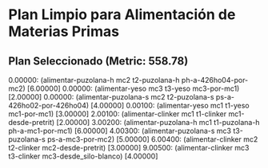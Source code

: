 # Plan Limpio para Alimentación de Materias Primas

## Plan Seleccionado (Metric: 558.78)

0.00000: (alimentar-puzolana-h mc2 t2-puzolana-h ph-a-426ho04-por-mc2) [6.00000]
0.00000: (alimentar-yeso mc3 t3-yeso mc3-por-mc1) [2.00000]
0.00000: (alimentar-puzolana-s mc2 t2-puzolana-s ps-a-426ho02-por-426ho04) [4.00000]
0.00100: (alimentar-yeso mc1 t1-yeso mc1-por-mc1) [3.00000]
2.00100: (alimentar-clinker mc1 t1-clinker mc1-desde-pretrit) [2.00000]
3.00200: (alimentar-puzolana-h mc1 t1-puzolana-h ph-a-mc1-por-mc1) [6.00000]
4.00300: (alimentar-puzolana-s mc3 t3-puzolana-s ps-a-mc3-por-mc2) [5.00000]
6.00400: (alimentar-clinker mc2 t2-clinker mc2-desde-pretrit) [3.00000]
9.00500: (alimentar-clinker mc3 t3-clinker mc3-desde_silo-blanco) [4.00000]